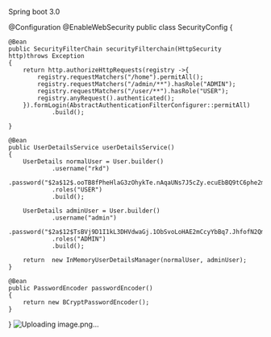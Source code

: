 

Spring boot 3.0

@Configuration
@EnableWebSecurity
public class SecurityConfig {

	
	@Bean
	public SecurityFilterChain securityFilterchain(HttpSecurity http)throws Exception
	{
		return http.authorizeHttpRequests(registry ->{
			registry.requestMatchers("/home").permitAll();
			registry.requestMatchers("/admin/**").hasRole("ADMIN");
			registry.requestMatchers("/user/**").hasRole("USER");
			registry.anyRequest().authenticated();
		}).formLogin(AbstractAuthenticationFilterConfigurer::permitAll)
				.build();
		
	}
	
	@Bean
	public UserDetailsService userDetailsService()
	{
		UserDetails normalUser = User.builder()
				.username("rkd")
				.password("$2a$12$.ooTB8fPheHlaG3zOhykTe.nAqaUNs7J5cZy.ecuEbBQ9tC6phe2m")
				.roles("USER")
				.build();
		
		UserDetails adminUser = User.builder()
				.username("admin")
				.password("$2a$12$TsBVj9D1I1kL3DHVdwaGj.1ObSvoLoHAE2mCcyYbBq7.JhfofN2Qm")
				.roles("ADMIN")
				.build();
		
		return  new InMemoryUserDetailsManager(normalUser, adminUser);
	}
	
	@Bean
	public PasswordEncoder passwordEncoder()
	{
		return new BCryptPasswordEncoder();
	}
	
}
![Uploading image.png…]()


